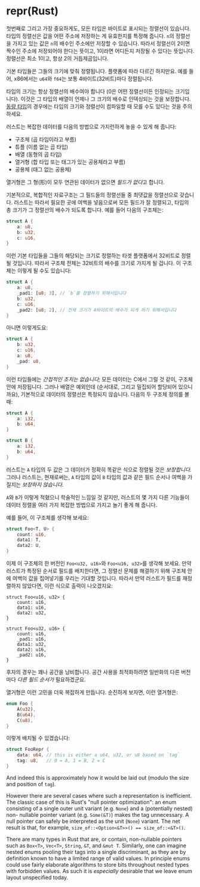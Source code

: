 # repr(Rust)

첫번째로 그리고 가장 중요하게도, 모든 타입은 바이트로 표시되는 정렬선이 있습니다. 타입의 정렬선은 값을 어떤 주소에 저장하는 게 유효한지를 특정해 줍니다. `n`의 정렬선을 가지고 있는 값은 `n`의 배수인 주소에만 저장할 수 있습니다. 
따라서 정렬선이 2이면 짝수인 주소에 저장되어야 한다는 뜻이고, 1이라면 어디든지 저장될 수 있다는 뜻입니다. 정렬선은 최소 1이고, 항상 2의 거듭제곱입니다.

기본 타입들은 그들의 크기에 맞춰 정렬됩니다. 플랫폼에 따라 다르긴 하지만요. 예를 들어, x86에서는 `u64`와 `f64`는 보통 4바이트(32비트)마다 정렬됩니다.

타입의 크기는 항상 정렬선의 배수여야 합니다 (0은 어떤 정렬선이든 인정되는 크기입니다). 이것은 그 타입의 배열이 언제나 그 크기의 배수로 인덱싱되는 것을 보장합니다. 
[동량 타입][dst]의 경우에는 타입의 크기와 정렬선이 컴파일할 때 모를 수도 있다는 것을 주의하세요.

러스트는 복잡한 데이터를 다음의 방법으로 가지런하게 놓을 수 있게 해 줍니다: 

* 구조체 (곱 타입이라고 부름)
* 튜플 (이름 없는 곱 타입)
* 배열 (동형의 곱 타입)
* 열거형 (합 타입 또는 태그가 있는 공용체라고 부름)
* 공용체 (태그 없는 공용체)

열거형은 그 형(形)이 모두 연관된 데이터가 없으면 *필드가 없다*고 합니다.

기본적으로, 복합적인 자료구조는 그 필드들의 정렬선들 중 최댓값을 정렬선으로 갖습니다. 러스트는 따라서 필요한 곳에 여백을 넣음으로써 모든 필드가 잘 정렬되고, 타입의 총 크기가 그 정렬선의 배수가 되도록 합니다. 예를 들어 다음의 구조체는: 

```rust
struct A {
    a: u8,
    b: u32,
    c: u16,
}
```

이런 기본 타입들을 그들의 해당되는 크기로 정렬하는 타겟 플랫폼에서 32비트로 정렬될 것입니다. 따라서 구조체 전체는 32비트의 배수를 크기로 가지게 될 겁니다. 이 구조체는 이렇게 될 수도 있습니다: 

```rust
struct A {
    a: u8,
    _pad1: [u8; 3], // `b`를 정렬하기 위해서입니다
    b: u32,
    c: u16,
    _pad2: [u8; 2], // 전체 크기가 4바이트의 배수가 되게 하기 위해서입니다
}
```

아니면 이렇게도요: 

```rust
struct A {
    b: u32,
    c: u16,
    a: u8,
    _pad: u8,
}
```

이런 타입들에는 *간접적인 조치는 없습니다;* 모든 데이터는 C에서 그럴 것 같이, 구조체 안에 저장됩니다. 그러나 배열은 예외인데 (순서대로, 그리고 밀집되어 할당되어 있으니까요), 기본적으로 데이터의 정렬선은 특정되지 않습니다. 
다음의 두 구조체 정의를 볼 때: 

```rust
struct A {
    a: i32,
    b: u64,
}

struct B {
    a: i32,
    b: u64,
}
```

러스트는 `A` 타입의 두 값은 그 데이터가 정확히 똑같은 식으로 정렬될 것은 *보장합니다.* 그러나 러스트는, 현재로써는, `A` 타입의 값이 `B` 타입의 값과 같은 필드 순서나 여백을 가질지는 *보장하지 않습니다.*

`A`와 `B`가 이렇게 적혔으니 학술적인 느낌일 것 같지만, 러스트의 몇 가지 다른 기능들이 데이터 정렬을 여러 가지 복잡한 방법으로 가지고 놀기 좋게 해 줍니다.

예를 들어, 이 구조체를 생각해 보세요: 

```rust
struct Foo<T, U> {
    count: u16,
    data1: T,
    data2: U,
}
```
이제 이 구조체의 한 버전인 `Foo<u32, u16>`와 `Foo<u16, u32>`를 생각해 보세요. 만약 러스트가 특정된 순서로 필드를 배치한다면, 그 정렬선 문제를 해결하기 위해 구조체 안에 여백의 값을 집어넣기를 우리는 기대할 것입니다. 
따라서 만약 러스트가 필드를 재정렬하지 않았다면, 이런 식으로 출력이 나오겠지요: 

<!-- ignore: explanation code -->
```rust,ignore
struct Foo<u16, u32> {
    count: u16,
    data1: u16,
    data2: u32,
}

struct Foo<u32, u16> {
    count: u16,
    _pad1: u16,
    data1: u32,
    data2: u16,
    _pad2: u16,
}
```

후자의 경우는 꽤나 공간을 낭비합니다. 공간 사용을 최적화하려면 일반화의 다른 버전마다 *다른 필드 순서가* 필요하겠군요.

열거형은 이런 고민을 더욱 복잡하게 만듭니다. 순진하게 보자면, 이런 열거형은: 

```rust
enum Foo {
    A(u32),
    B(u64),
    C(u8),
}
```

이렇게 배치될 수 있겠습니다: 

```rust
struct FooRepr {
    data: u64, // this is either a u64, u32, or u8 based on `tag`
    tag: u8,   // 0 = A, 1 = B, 2 = C
}
```

And indeed this is approximately how it would be laid out (modulo the
size and position of `tag`).

However there are several cases where such a representation is inefficient. The
classic case of this is Rust's "null pointer optimization": an enum consisting
of a single outer unit variant (e.g. `None`) and a (potentially nested) non-
nullable pointer variant (e.g. `Some(&T)`) makes the tag unnecessary. A null
pointer can safely be interpreted as the unit (`None`) variant. The net
result is that, for example, `size_of::<Option<&T>>() == size_of::<&T>()`.

There are many types in Rust that are, or contain, non-nullable pointers such as
`Box<T>`, `Vec<T>`, `String`, `&T`, and `&mut T`. Similarly, one can imagine
nested enums pooling their tags into a single discriminant, as they are by
definition known to have a limited range of valid values. In principle enums could
use fairly elaborate algorithms to store bits throughout nested types with
forbidden values. As such it is *especially* desirable that
we leave enum layout unspecified today.

[dst]: exotic-sizes.html#dynamically-sized-types-dsts
